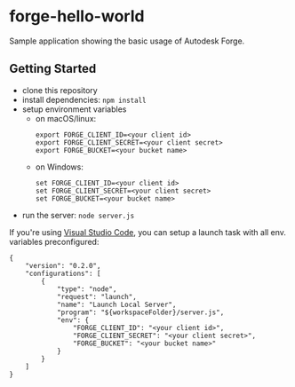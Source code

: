 # forge-hello-world

Sample application showing the basic usage of Autodesk Forge.

## Getting Started

- clone this repository
- install dependencies: `npm install`
- setup environment variables
  - on macOS/linux:
    ```
    export FORGE_CLIENT_ID=<your client id>
    export FORGE_CLIENT_SECRET=<your client secret>
    export FORGE_BUCKET=<your bucket name>
    ```
  - on Windows:
    ```
    set FORGE_CLIENT_ID=<your client id>
    set FORGE_CLIENT_SECRET=<your client secret>
    set FORGE_BUCKET=<your bucket name>
    ```
- run the server: `node server.js`

If you're using [Visual Studio Code](https://code.visualstudio.com),
you can setup a launch task with all env. variables preconfigured:

```
{
    "version": "0.2.0",
    "configurations": [
        {
            "type": "node",
            "request": "launch",
            "name": "Launch Local Server",
            "program": "${workspaceFolder}/server.js",
            "env": {
                "FORGE_CLIENT_ID": "<your client id>",
                "FORGE_CLIENT_SECRET": "<your client secret>",
                "FORGE_BUCKET": "<your bucket name>"
            }
        }
    ]
}
```
